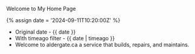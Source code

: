 ---
---

Welcome to My Home Page

{% assign date = '2024-09-11T10:20:00Z' %}

- Original date - {{ date }}
- With timeago filter - {{ date | timeago }}
- Welcome to aldergate.ca  a service that builds, repairs, and maintains.
